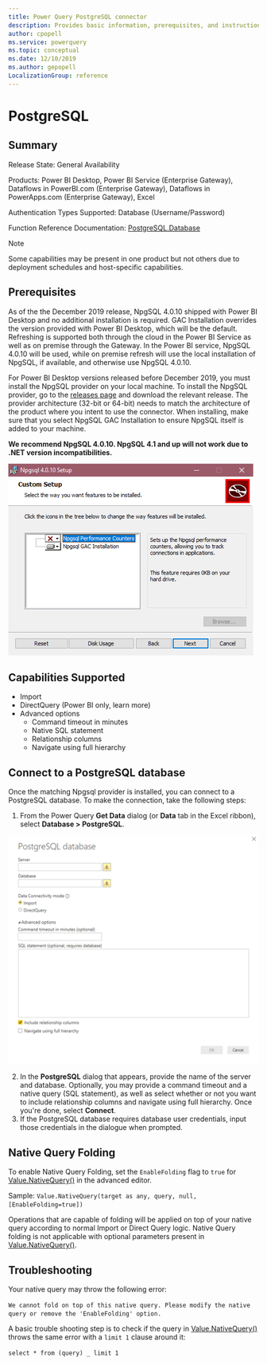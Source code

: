 ```yaml
---
title: Power Query PostgreSQL connector
description: Provides basic information, prerequisites, and instructions on how to connect to your database, along with native query folding instructions and troubleshooting tips.
author: cpopell
ms.service: powerquery
ms.topic: conceptual
ms.date: 12/10/2019
ms.author: gepopell
LocalizationGroup: reference
---
```


# PostgreSQL

## Summary

Release State: General Availability

Products: Power BI Desktop, Power BI Service (Enterprise Gateway), Dataflows in PowerBI.com (Enterprise Gateway), Dataflows in PowerApps.com (Enterprise Gateway), Excel

Authentication Types Supported: Database (Username/Password)

Function Reference Documentation: [PostgreSQL.Database](https://docs.microsoft.com/powerquery-m/postgresql-database)

> [!Note]
> Some capabilities may be present in one product but not others due to deployment schedules and host-specific capabilities.

## Prerequisites

As of the the December 2019 release, NpgSQL 4.0.10 shipped with Power BI Desktop and no additional installation is required. GAC Installation overrides the version provided with Power BI Desktop, which will be the default. Refreshing is supported both through the cloud in the Power BI Service as well as on premise through the Gateway. In the Power BI service, NpgSQL 4.0.10 will be used, while on premise refresh will use the local installation of NpgSQL, if available, and otherwise use NpgSQL 4.0.10.

For Power BI Desktop versions released before December 2019, you must install the NpgSQL provider on your local machine. To install the NpgSQL provider, go to the [releases page](https://github.com/npgsql/Npgsql/releases) and download the relevant release. The provider architecture (32-bit or 64-bit) needs to match the architecture of the product where you intent to use the connector. When installing, make sure that you select NpgSQL GAC Installation to ensure NpgSQL itself is added to your machine.

**We recommend NpgSQL 4.0.10. NpgSQL 4.1 and up will not work due to .NET version incompatibilities.**

![Npgsql installer with GAC Installation selected](../images/Postgres1.png)

## Capabilities Supported

- Import
- DirectQuery (Power BI only, learn more)
- Advanced options
  - Command timeout in minutes
  - Native SQL statement
  - Relationship columns
  - Navigate using full hierarchy

## Connect to a PostgreSQL database

Once the matching Npgsql provider is installed, you can connect to a PostgreSQL database. To make the connection, take the following steps:

1.  From the Power Query **Get Data** dialog (or **Data** tab in the Excel ribbon), select **Database > PostgreSQL**.

![PostgreSQL connection builder in Power BI](../images/Postgres2.png)

2. In the **PostgreSQL** dialog that appears, provide the name of the server and database. Optionally, you may provide a command timeout and a native query (SQL statement), as well as select whether or not you want to include relationship columns and navigate using full hierarchy. Once you're done, select **Connect**.
3. If the PostgreSQL database requires database user credentials, input those credentials in the dialogue when prompted.

## Native Query Folding

To enable Native Query Folding, set the `EnableFolding` flag to `true` for [Value.NativeQuery()](https://docs.microsoft.com/powerquery-m/value-nativequery) in the advanced editor.

Sample:
`Value.NativeQuery(target as any, query, null, [EnableFolding=true])`

Operations that are capable of folding will be applied on top of your native query according to normal Import or Direct Query logic. Native Query folding is not applicable with optional parameters present in [Value.NativeQuery()](https://docs.microsoft.com/powerquery-m/value-nativequery).

## Troubleshooting

Your native query may throw the following error:

`We cannot fold on top of this native query. Please modify the native query or remove the 'EnableFolding' option.`

A basic trouble shooting step is to check if the query in [Value.NativeQuery()](https://docs.microsoft.com/powerquery-m/value-nativequery) throws the same error with a `limit 1` clause around it:

`select * from (query) _ limit 1`
